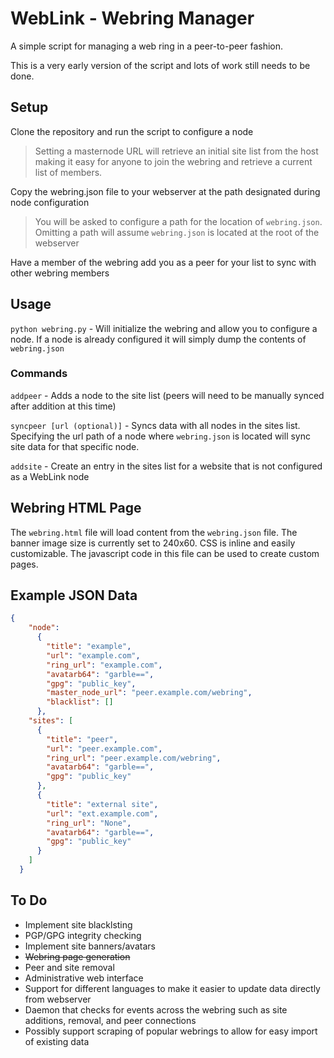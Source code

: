 # WebLink - Webring Manager
A simple script for managing a web ring in a peer-to-peer fashion. 

This is a very early version of the script and lots of work still needs to be done.

## Setup
Clone the repository and run the script to configure a node

> Setting a masternode URL will retrieve an initial site list from the host making it easy for anyone to join the webring and retrieve a current list of members. 

Copy the webring.json file to your webserver at the path designated during node configuration

> You will be asked to configure a path for the location of `webring.json`. Omitting a path will assume `webring.json` is located at the root of the webserver

Have a member of the webring add you as a peer for your list to sync with other webring members


## Usage
`python webring.py` - Will initialize the webring and allow you to configure a node. If a node is already configured it will simply dump the contents of `webring.json`

### Commands
`addpeer` - Adds a node to the site list (peers will need to be manually synced after addition at this time)

`syncpeer [url (optional)]` - Syncs data with all nodes in the sites list. Specifying the url path of a node where `webring.json` is located will sync site data for that specific node.

`addsite` - Create an entry in the sites list for a website that is not configured as a WebLink node

## Webring HTML Page

The `webring.html` file will load content from the `webring.json` file. The banner image size is currently set to 240x60. CSS is inline and easily customizable. The javascript code in this file can be used to create custom pages. 

## Example JSON Data

```json
{
    "node": 
      {
        "title": "example",
        "url": "example.com",
        "ring_url": "example.com",
        "avatarb64": "garble==",
        "gpg": "public_key",
        "master_node_url": "peer.example.com/webring",
        "blacklist": []
      },
    "sites": [
      {
        "title": "peer",
        "url": "peer.example.com",
        "ring_url": "peer.example.com/webring",
        "avatarb64": "garble==",
        "gpg": "public_key"
      },
      {
        "title": "external site",
        "url": "ext.example.com",
        "ring_url": "None",
        "avatarb64": "garble==",
        "gpg": "public_key"
      }
    ]
  }
```

## To Do
- Implement site blacklsting
- PGP/GPG integrity checking
- Implement site banners/avatars
- ~~Webring page generation~~
- Peer and site removal
- Administrative web interface
- Support for different languages to make it easier to update data directly from webserver
- Daemon that checks for events across the webring such as site additions, removal, and peer connections
- Possibly support scraping of popular webrings to allow for easy import of existing data
